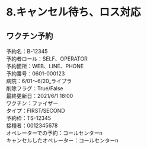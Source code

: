# 8.キャンセル待ち、ロス対応

## ワクチン予約
予約名：B-12345    
予約者ロール：SELF、OPERATOR  
予約箇所：WEB、LINE、PHONE  
予約番号：0601-000123  
病院：6/01〜6/20_ライプラ  
削除フラグ：True/False  
最終更新日：2021/6/1 18:00  
ワクチン：ファイザー  
タイプ：FIRST/SECOND  
予約枠：TS-12345  
接種者：0012345678  
オペレーターでの予約：コールセンターn  
キャンセルしたオペレーター：コールセンターn